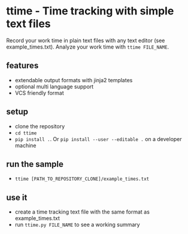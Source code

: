 # ttime - Time tracking with simple text files

Record your work time in plain text files with any text editor (see example_times.txt).
Analyze your work time with `ttime FILE_NAME`. 

## features

* extendable output formats with jinja2 templates
* optional multi language support
* VCS friendly format

## setup

* clone the repository
* `cd ttime`
* `pip install .`. Or `pip install --user --editable .` on a developer machine

## run the sample

* `ttime [PATH_TO_REPOSITORY_CLONE]/example_times.txt`

## use it

* create a time tracking text file with the same format as example_times.txt
* run `ttime.py FILE_NAME` to see a working summary

